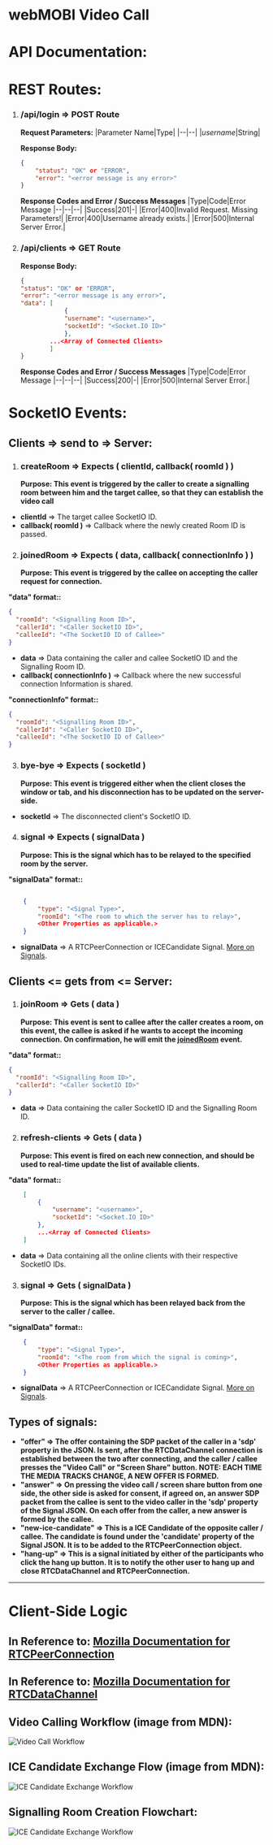 # webMOBI Video Call

# API Documentation:

# REST Routes:

1.  ### **/api/login => POST Route**

    **Request Parameters:**
    |Parameter Name|Type|
    |--|--|
    |_username_|String|

    **Response Body:**

    ```json
    {
        "status": "OK" or "ERROR",
        "error": "<error message is any error>"
    }
    ```

    **Response Codes and Error / Success Messages**
    |Type|Code|Error Message
    |--|--|--|
    |Success|201|-|
    |Error|400|Invalid Request. Missing Parameters!|
    |Error|400|Username already exists.|
    |Error|500|Internal Server Error.|

2.  ### **/api/clients => GET Route**

    **Response Body:**

    ```json
    {
    "status": "OK" or "ERROR",
    "error": "<error message is any error>",
    "data": [
                {
                "username": "<username>",
                "socketId": "<Socket.IO ID>"
                },
            ...<Array of Connected Clients>
            ]
    }
    ```

    **Response Codes and Error / Success Messages**
    |Type|Code|Error Message
    |--|--|--|
    |Success|200|-|
    |Error|500|Internal Server Error.|

# SocketIO Events:

## **Clients => send to => Server:**

1.  ### **createRoom => Expects ( clientId, callback( roomId ) )**
    **Purpose: This event is triggered by the caller to create a signalling room between him and the target callee, so that they can establish the video call**

- **clientId** => The target callee SocketIO ID.
- **callback( roomId )** => Callback where the newly created Room ID is passed.

2.  ### **joinedRoom => Expects ( data, callback( connectionInfo ) )**
    **Purpose: This event is triggered by the callee on accepting the caller request for connection.**

**"data" format::**

```json
{
  "roomId": "<Signalling Room ID>",
  "callerId": "<Caller SocketIO ID>",
  "calleeId": "<The SocketIO ID of Callee>"
}
```

- **data** => Data containing the caller and callee SocketIO ID and the Signalling Room ID.
- **callback( connectionInfo )** => Callback where the new successful connection Information is shared.

**"connectionInfo" format::**

```json
{
  "roomId": "<Signalling Room ID>",
  "callerId": "<Caller SocketIO ID>",
  "calleeId": "<The SocketIO ID of Callee>"
}
```

3. ### **bye-bye => Expects ( socketId )**
   **Purpose: This event is triggered either when the client closes the window or tab, and his disconnection has to be updated on the server-side.**

- **socketId** => The disconnected client's SocketIO ID.

4. ### **signal => Expects ( signalData )**
   **Purpose: This is the signal which has to be relayed to the specified room by the server.**

**"signalData" format::**

```json

    {
        "type": "<Signal Type>",
        "roomId": "<The room to which the server has to relay>",
        <Other Properties as applicable.>
    }
```

- **signalData** => A RTCPeerConnection or ICECandidate Signal. [More on Signals](#types-of-signals).

## Clients <= gets from <= Server:

1. ### **joinRoom => Gets ( data )**
   **Purpose: This event is sent to callee after the caller creates a room, on this event, the callee is asked if he wants to accept the incoming connection. On confirmation, he will emit the [joinedRoom](#joinedroom--expects--data-callback-connectioninfo--) event.**

**"data" format::**

```json
{
  "roomId": "<Signalling Room ID>",
  "callerId": "<Caller SocketIO ID>"
}
```

- **data** => Data containing the caller SocketIO ID and the Signalling Room ID.

2. ### **refresh-clients => Gets ( data )**
   **Purpose: This event is fired on each new connection, and should be used to real-time update the list of available clients.**

**"data" format::**

```json
    [
        {
            "username": "<username>",
            "socketId": "<Socket.IO ID>"
        },
        ...<Array of Connected Clients>
    ]
```

- **data** => Data containing all the online clients with their respective SocketIO IDs.

3. ### **signal => Gets ( signalData )**
   **Purpose: This is the signal which has been relayed back from the server to the caller / callee.**

**"signalData" format::**

```json
    {
        "type": "<Signal Type>",
        "roomId": "<The room from which the signal is coming>",
        <Other Properties as applicable.>
    }
```

- **signalData** => A RTCPeerConnection or ICECandidate Signal. [More on Signals](#types-of-signals).

## Types of signals:

- **"offer" => The offer containing the SDP packet of the caller in a 'sdp' property in the JSON. Is sent, after the RTCDataChannel connection is established between the two after connecting, and the caller / callee presses the "Video Call" or "Screen Share" button. NOTE: EACH TIME THE MEDIA TRACKS CHANGE, A NEW OFFER IS FORMED.**
- **"answer" => On pressing the video call / screen share button from one side, the other side is asked for consent, if agreed on, an answer SDP packet from the callee is sent to the video caller in the 'sdp' property of the Signal JSON. On each offer from the caller, a new answer is formed by the callee.**
- **"new-ice-candidate" => This is a ICE Candidate of the opposite caller / callee. The candidate is found under the 'candidate' property of the Signal JSON. It is to be added to the RTCPeerConnection object.**
- **"hang-up" => This is a signal initiated by either of the participants who click the hang up button. It is to notify the other user to hang up and close RTCDataChannel and RTCPeerConnection.**

---

# Client-Side Logic

## In Reference to: [Mozilla Documentation for RTCPeerConnection](https://developer.mozilla.org/en-US/docs/Web/API/WebRTC_API/Signaling_and_video_calling)

## In Reference to: [Mozilla Documentation for RTCDataChannel](https://developer.mozilla.org/en-US/docs/Web/API/WebRTC_API/Simple_RTCDataChannel_sample)

## Video Calling Workflow (image from MDN):

![Video Call Workflow](https://media.prod.mdn.mozit.cloud/attachments/2016/01/27/12363/9d667775214ae0422fae606050f60c1e/WebRTC%20-%20Signaling%20Diagram.svg)

## ICE Candidate Exchange Flow (image from MDN):

![ICE Candidate Exchange Workflow](https://media.prod.mdn.mozit.cloud/attachments/2016/01/27/12365/b5bcd9ecac08ae0bc89b6a3e08cfe93c/WebRTC%20-%20ICE%20Candidate%20Exchange.svg)

## Signalling Room Creation Flowchart:

![ICE Candidate Exchange Workflow](/flowcharts/roomCreation.svg)
